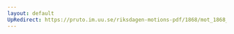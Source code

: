 ```yaml
---
layout: default
UpRedirect: https://pruto.im.uu.se/riksdagen-motions-pdf/1868/mot_1868__ak__274.pdf
---
```

